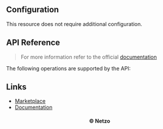 ## Configuration

This resource does not require additional configuration.

## API Reference

> For more information refer to the official [documentation](#links)

The following operations are supported by the API:

## Links

- [Marketplace](https://app.netzo.io/resources/resource-http-ergastf1)
- [Documentation](https://ergast.com/mrd/)

<div align="center">
  <h4>© Netzo</h4>
</div>
